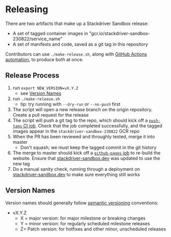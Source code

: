 # Releasing

There are two artifacts that make up a Stackdriver Sandbox release:
- A set of tagged container images in "gcr.io/stackdriver-sandbox-230822/service_name"
- A set of manifests and code, saved as a git tag in this repository

Contributors can use `./make-release.sh`, along with
[GitHub Actions automation](https://github.com/GoogleCloudPlatform/stackdriver-sandbox/tree/master/.github/workflows), 
to produce both at once.

## Release Process
1. run `export NEW_VERSION=vX.Y.Z`
   - see [Version Names](#version-names)
1. run `./make-release.sh`
   - tip: try running with `--dry-run` or `--no-push` first
1. The script will open a new release branch on the origin repository. Create a pull request for the release
1. The script will push a git tag to the repo, which should kick off a [`push-tags` CI job](https://github.com/GoogleCloudPlatform/stackdriver-sandbox/blob/master/.github/workflows/push-tags.yml).
   Check that the job completed successfully, and the tagged images appear in the `stackdriver-sandbox-230822` GCR repo
1. When the PR has been reviewed and throughly tested, merge it into master
   - Don't squash; we must keep the tagged commit in the git history
1. The merge to master should kick off a [`github-pages` job](https://github.com/GoogleCloudPlatform/stackdriver-sandbox/deployments/activity_log?environment=github-pages) 
   to re-build the website. Ensure that [stackdriver-sandbox.dev](https://stackdriver-sandbox.dev/) was updated to use the new tag
1. Do a manual sanity check, running through a deployment on  [stackdriver-sandbox.dev](https://stackdriver-sandbox.dev/) to make sure everything still works

## Version Names
Version names should generally follow [semantic versioning](https://semver.org/) conventions:
- vX.Y.Z
  - X = major version: for major milestone or breaking changes
  - Y = minor version: for regularly scheduled milestone releases
  - Z=  Patch version: for hotfixes and other minor, unscheduled releases

